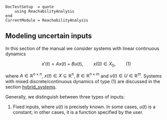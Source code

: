 ```@meta
DocTestSetup  = quote
    using ReachabilityAnalysis
end
CurrentModule = ReachabilityAnalysis
```

## Modeling uncertain inputs

In this section of the manual we consider systems with linear continuous dynamics

```math
x'(t) = Ax(t) + Bu(t),\qquad x(0) ∈ X_0,\qquad (1)
```
where $A \in \mathbb{R}^{n\times n}$, $x(t) \in X \subseteq \mathbb{R}^n$,
$B \in \mathbb{R}^{n\times m}$ and $u(t) \in U \in \mathbb{R}^m$.
Systems with mixed discrete/continuous dynamics of type (1) are discussed
in the section [hybrid_systems](@ref).

Generally, we distinguish between three types of inputs:

1. Fixed inputs, where $u(t)$ is precisely known. In some cases, $u(t)$ is a constant;
   in other cases, it is a function specified by the user.

